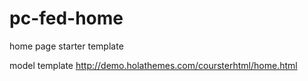 # pc-fed-home
home page starter template

model template
http://demo.holathemes.com/coursterhtml/home.html
